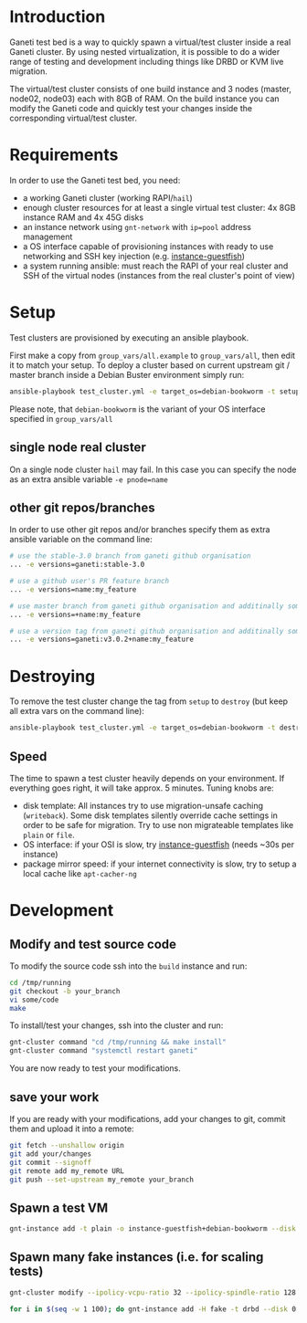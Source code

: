 # Introduction
Ganeti test bed is a way to quickly spawn a virtual/test cluster inside a real Ganeti cluster. By using nested virtualization, it is possible to do a wider range of testing and development including things like DRBD or KVM live migration.

The virtual/test cluster consists of one build instance and 3 nodes (master, node02, node03) each with 8GB of RAM. On the build instance you can modify the Ganeti code and quickly test your changes inside the corresponding virtual/test cluster.

# Requirements
In order to use the Ganeti test bed, you need:

* a working Ganeti cluster (working RAPI/`hail`)
* enough cluster resources for at least a single virtual test cluster: 4x 8GB instance RAM and 4x 45G disks
* an instance network using `gnt-network` with `ip=pool` address management
* a OS interface capable of provisioning instances with ready to use networking and SSH key injection (e.g. [instance-guestfish](https://github.com/saschalucas/instance-guestfish))
* a system running ansible: must reach the RAPI of your real cluster and SSH of the virtual nodes (instances from the real cluster's point of view)

# Setup
Test clusters are provisioned by executing an ansible playbook.

First make a copy from `group_vars/all.example` to `group_vars/all`, then edit it to match your setup. To deploy a cluster based on current upstream git / master branch inside a Debian Buster environment simply run:

```bash
ansible-playbook test_cluster.yml -e target_os=debian-bookworm -t setup
```

Please note, that `debian-bookworm` is the variant of your OS interface specified in `group_vars/all`

## single node real cluster
On a single node cluster `hail` may fail. In this case you can specify the node as an extra ansible variable `-e pnode=name`

## other git repos/branches
In order to use other git repos and/or branches specify them as extra ansible variable on the command line:
```bash
# use the stable-3.0 branch from ganeti github organisation
... -e versions=ganeti:stable-3.0

# use a github user's PR feature branch
... -e versions=name:my_feature

# use master branch from ganeti github organisation and additinally someones feature branch for upgrade tests
... -e versions=+name:my_feature

# use a version tag from ganeti github organisation and additinally someones feature branch for upgrade tests
... -e versions=ganeti:v3.0.2+name:my_feature
```

# Destroying
To remove the test cluster change the tag from `setup` to `destroy` (but keep all extra vars on the command line):
```bash
ansible-playbook test_cluster.yml -e target_os=debian-bookworm -t destroy

```

## Speed
The time to spawn a test cluster heavily depends on your environment. If everything goes right, it will take approx. 5 minutes. Tuning knobs are:

* disk template: All instances try to use migration-unsafe caching (`writeback`). Some disk templates silently override cache settings in order to be safe for migration. Try to use non migrateable templates like `plain` or `file`.
* OS interface: if your OSI is slow, try [instance-guestfish](https://github.com/saschalucas/instance-guestfish) (needs ~30s per instance)
* package mirror speed: if your internet connectivity is slow, try to setup a local cache like `apt-cacher-ng`


# Development

## Modify and test source code
To modify the source code ssh into the `build` instance and run:

```bash
cd /tmp/running
git checkout -b your_branch
vi some/code
make
```

To install/test your changes, ssh into the cluster and run:

```bash
gnt-cluster command "cd /tmp/running && make install"
gnt-cluster command "systemctl restart ganeti"
```

You are now ready to test your modifications.

## save your work
If you are ready with your modifications, add your changes to git, commit them and upload it into a remote:

```bash
git fetch --unshallow origin
git add your/changes
git commit --signoff
git remote add my_remote URL
git push --set-upstream my_remote your_branch
```

## Spawn a test VM
```bash
gnt-instance add -t plain -o instance-guestfish+debian-bookworm --disk 0:size=5G --net 0:network=vm-net,ip=pool -B memory=1G,vcpus=1 test.vm
```

## Spawn many fake instances (i.e. for scaling tests)
```bash
gnt-cluster modify --ipolicy-vcpu-ratio 32 --ipolicy-spindle-ratio 128 --ipolicy-bounds-specs min:cpu-count=1,disk-count=1,disk-size=1,memory-size=1,nic-count=1,spindle-use=1/max:cpu-count=8,disk-count=16,disk-size=1048576,memory-size=32768,nic-count=8,spindle-use=12

for i in $(seq -w 1 100); do gnt-instance add -H fake -t drbd --disk 0:size=1M -B memory=1M -o noop --opportunistic-locking --no-wait-for-sync --submit test$i.vm; done
```
